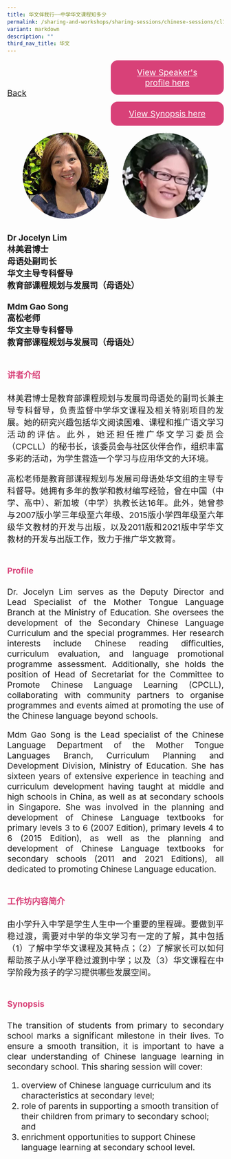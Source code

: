 ```yaml
---
title: 华文伴我行——中学华文课程知多少
permalink: /sharing-and-workshops/sharing-sessions/chinese-sessions/cl12/
variant: markdown
description: ""
third_nav_title: 华文
---
```

<style>
.entry-title{
  font-size: 2.25rem;
  font-weight: 700;
  margin-bottom: 2rem;
  text-align: center;
}
.entry-content p{
  text-align: justify;
}

.entry-title.supported-by{
  margin-bottom: 0;
  margin-top: 3rem;
}

.entry-content .buttons-container{
  align-items: center;
  column-gap: 1rem;
  display: flex;
  flex-wrap: wrap;
  justify-content: center;
}
.entry-content .buttons-container .btn-link{
  background-color: #7431e8;
  border-radius: 0.4rem;
  color: #fff;
  font-size: 1.5rem;
  margin-bottom: 1rem;
  padding: 15px 20px;
  text-align: center;
  text-decoration: none;
  width: 15rem;
}
.entry-content .buttons-container .btn-link:hover{
  background-color: lightgrey;
}

.entry-content.sharing-sessions{
  align-items: center;
  display: flex;
  flex-direction: column;
  row-gap: 1.5rem;
}
.entry-content.sharing-sessions .session-item{
  align-items: flex-start;
  background-color:#d84178;
  border-radius: 0.5rem;
  color: #ffffff;
  row-gap: 2rem;
  display: flex;
  font-size: 1.1rem;
  flex-direction: column;
  line-height: 1.2;
  justify-content: space-between;
  margin-bottom: 2rem;
  padding: 1rem;
  width: 100%;
}
.entry-content.sharing-sessions .session-item .lower-wrapper{
  display: flex;
  flex-direction: column;
  row-gap: 2rem;
  width: 100%;
}
.entry-content.sharing-sessions .session-item .session-link{
  border: 2px solid lightgrey;
  border-radius: 0.5rem;
  padding: 1rem;
  text-align: center;
}
.entry-content.sharing-sessions .session-item .session-link a{
  color: #ffffff;
}

.entry-content.sharing-sessions.malay-sessions .session-item{
  background-color: #a3c864;
}

.entry-content.sharing-sessions.tamil-sessions .session-item,
.entry-content.sharing-sessions.preschools-exhibitors .session-item{
  background-color: #9b4490;
}

.entry-content.sharing-sessions.english-sessions .session-item{
  background-color: #fa0;
}

.entry-content.sharing-sessions.primary-secondary-exhibitors .session-item{
  background-color: #a3c864;
}

.entry-content.sharing-sessions .session-item .session-link:hover{
  background-color: lightgrey;
}

.entry-content.sharing-session-item{
  font-size: 1.2rem;
}
.entry-content.sharing-session-item .sharing-sessions-nav{
  align-items: center;
  column-gap: 1rem;
  display: flex;
  flex-wrap: wrap;
  justify-content: space-between;
  padding-bottom: 1rem;
}
.entry-content.sharing-session-item .sharing-sessions-nav .inner-nav-wrapper{
  column-gap: 1rem;
  display: flex;
  flex: 2;
  flex-wrap: wrap;
  justify-content: flex-end;
  row-gap: 1rem;
}
.entry-content.sharing-session-item .sharing-sessions-nav .inner-nav-wrapper .nav-btn{
  background-color: #d84178;
  border-radius: 1rem;
  color: #fff;
  padding: 1rem 2rem;
  text-align: center;
  width: 100%;
}
.entry-content.sharing-session-item.malay-session .sharing-sessions-nav .inner-nav-wrapper .nav-btn{
  background-color: #a3c864;
}
.entry-content.sharing-session-item.tamil-session .sharing-sessions-nav .inner-nav-wrapper .nav-btn{
  background-color: #9b4490;
}
.entry-content.sharing-session-item.english-session .sharing-sessions-nav .inner-nav-wrapper .nav-btn{
  background-color: #fa0;
}
.entry-content.sharing-session-item .sharing-sessions-nav .inner-nav-wrapper .nav-btn:hover{
  background-color: lightgrey;
}
.entry-content.sharing-session-item .profile-photo-container{
  align-items: center;
  column-gap: 1rem;
  display: flex;
  flex-wrap: wrap;
  justify-content: space-between;
  row-gap: 1rem;
}
.entry-content.sharing-session-item .profile-photo{
  align-items: center;
  column-gap: 2rem;
  display: flex;
  flex-wrap: wrap;
  justify-content: center;
  row-gap: 2rem;
  margin-bottom: 2rem;
}
.entry-content.sharing-session-item .profile-photo img{
  border-radius: 100px;
  width: 200px;
}
.entry-content.sharing-session-item.awardee-item .profile-photo{
  width: 100%;
}
.entry-content.sharing-session-item .profile-name{
  font-weight: 700;
  margin-bottom: 3rem;
}
.entry-content.sharing-session-item h4{
  color: #d84178;
}
.entry-content.sharing-session-item.malay-session h4{
  color: #a3c864;
}
.entry-content.sharing-session-item.tamil-session h4{
  color: #9b4490;
}
.entry-content.sharing-session-item.english-session h4{
  color: #fa0;
}
.entry-content.sharing-session-item.awardee-item h3,
.entry-content.sharing-session-item.awardee-item h4{
  color: #4372d6;
}
.entry-content.sharing-session-item .section-wrapper{
  margin-bottom: 3rem;
}

.entry-content.awardees-container h4{
  font-weight: 700;
  margin-bottom: 3rem;
}
.entry-content.awardees-container a{
  text-decoration: none;
}
.entry-content.awardees-container .section-wrapper{
  margin-bottom: 10rem;
}
.entry-content.awardees-container .section-row{
  column-gap: 1rem;
  display: flex;
  flex-wrap: wrap;
  justify-content: space-around;
  row-gap: 1rem;
}
.entry-content.awardees-container .section-column{
  width: 30%;
}
.entry-content.awardees-container .awardee-wrapper{
  align-items: center;
  display: flex;
  flex-direction: column;
  justify-content: center;
  row-gap: 1rem;
}
.entry-content.awardees-container .awardee-wrapper .awardee-pic{
  width: 10rem;
}
.entry-content.awardees-container .awardee-wrapper .awardee-profile{
  color: #484848;
  text-align: center;
}
.entry-content.awardees-container .awardee-wrapper .name-english{
  font-size: 1.25rem;
  margin-bottom: 1rem;
}
.entry-content.awardees-container .awardee-wrapper .name-chinese{
  font-size: 1.25rem;
  margin-bottom: 1rem;
}

.entry-content .btntop{
  position: fixed;
  float: right;
  bottom: 20px;
  right: 80px;
  z-index: 99;
  boder: none;
  background-color: #3bb9ff;
  cursor: pointer;
  padding: 15px;
  boder-radius: 4px;
  color: #fff;
  font-weight: 600;
}

.coming-soon{
  color: #7431e8;
  font-size: 2rem;
  font-weight: 700;
  margin-top: 3rem;
  text-align: center;
}

@media all and (min-width: 40rem ){
  .entry-content.sharing-sessions{
    align-items: flex-start;
    display: flex;
    flex-direction: column;
    row-gap: 1.5rem;
  }

  
  .entry-content.sharing-sessions .session-item .lower-wrapper{
    align-items: center;
    flex-direction: row;
    justify-content: space-between;
  }

  .entry-content.sharing-session-item .sharing-sessions-nav .inner-nav-wrapper .nav-btn{
    width: 45%;
  }
}
</style>

<div class="entry-content sharing-session-item">
<div class="sharing-sessions-nav">
<a href="/sharing-and-workshops/sharing-sessions/chinese-sessions/">Back</a>
<div class="inner-nav-wrapper">
<a class="nav-btn" href="#C1">View Speaker's profile here</a>
<a class="nav-btn" href="#C2">View Synopsis here</a>
</div>
</div>

<div class="profile-photo">
<img alt="Jocelyn Lim" src="/images/Sharing_sessions/jocelyn-lim.jpg">
<img alt="Gao Song" src="/images/Sharing_sessions/gao-song.jpg">
</div>

<div class="profile-name">
Dr Jocelyn Lim<br>
林美君博士<br>
母语处副司长<br>
华文主导专科督导<br>
教育部课程规划与发展司（母语处）<br>
<br>
Mdm Gao Song<br>
高松老师<br>
华文主导专科督导<br>
教育部课程规划与发展司（母语处）
</div>

<div class="section-wrapper">
<h4 id="C1">讲者介绍</h4>
<p>
林美君博士是教育部课程规划与发展司母语处的副司长兼主导专科督导，负责监督中学华文课程及相关特别项目的发展。她的研究兴趣包括华文阅读困难、课程和推广语文学习活动的评估。此外，她还担任推广华文学习委员会（CPCLL）的秘书长，该委员会与社区伙伴合作，组织丰富多彩的活动，为学生营造一个学习与应用华文的大环境。
</p>
<p>
高松老师是教育部课程规划与发展司母语处华文组的主导专科督导。她拥有多年的教学和教材编写经验，曾在中国（中学、高中）、新加坡（中学）执教长达16年。此外，她曾参与2007版小学三年级至六年级、2015版小学四年级至六年级华文教材的开发与出版，以及2011版和2021版中学华文教材的开发与出版工作，致力于推广华文教育。
</p>
</div>

<div class="section-wrapper">
<h4>Profile</h4>
<p>
Dr. Jocelyn Lim serves as the Deputy Director and Lead Specialist of the Mother Tongue Language Branch at the Ministry of Education. She oversees the development of the Secondary Chinese Language Curriculum and the special programmes. Her research interests include Chinese reading difficulties, curriculum evaluation, and language promotional programme assessment. Additionally, she holds the position of Head of Secretariat for the Committee to Promote Chinese Language Learning (CPCLL), collaborating with community partners to organise programmes and events aimed at promoting the use of the Chinese language beyond schools.
</p>
<p>
Mdm Gao Song is the Lead specialist of the Chinese Language Department of the Mother Tongue Languages Branch, Curriculum Planning and Development Division, Ministry of Education. She has sixteen years of extensive experience in teaching and curriculum development having taught at middle and high schools in China, as well as at secondary schools in Singapore. She was involved in the planning and development of Chinese Language textbooks for primary levels 3 to 6 (2007 Edition), primary levels 4 to 6 (2015 Edition), as well as the planning and development of Chinese Language textbooks for secondary schools (2011 and 2021 Editions), all dedicated to promoting Chinese Language education.
</p>
</div>

<div class="section-wrapper">
<h4 id="C2">工作坊内容简介</h4> 
<p>
由小学升入中学是学生人生中一个重要的里程碑。要做到平稳过渡，需要对中学的华文学习有一定的了解，其中包括（1）了解中学华文课程及其特点；（2）了解家长可以如何帮助孩子从小学平稳过渡到中学；以及（3）华文课程在中学阶段为孩子的学习提供哪些发展空间。
</p>
</div>

<div class="section-wrapper">
<h4>Synopsis</h4> 
<p>
The transition of students from primary to secondary school marks a significant milestone in their lives. To ensure a smooth transition, it is important to have a clear understanding of Chinese language learning in secondary school. This sharing session will cover:
</p>
<ol>
<li>overview of Chinese language curriculum and its characteristics at secondary level;</li>
<li>role of parents in supporting a smooth transition of their children from primary to secondary school; and</li>
<li>enrichment opportunities to support Chinese language learning at secondary school level.</li>
</ol>
</div>

<div class="section-wrapper">
</div>
</div>